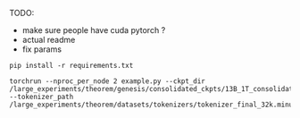 TODO: 
- make sure people have cuda pytorch ?
- actual readme
- fix params


```
pip install -r requirements.txt
```


```
torchrun --nproc_per_node 2 example.py --ckpt_dir /large_experiments/theorem/genesis/consolidated_ckpts/13B_1T_consolidated_fp16_mp2/ --tokenizer_path /large_experiments/theorem/datasets/tokenizers/tokenizer_final_32k.minus_inf_ws.model
```